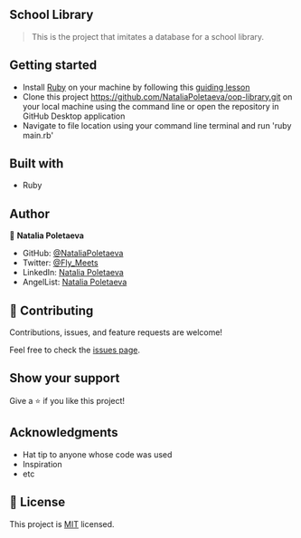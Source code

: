 ## School Library

> This is the project that imitates a database for a school library.


## Getting started

 - Install [Ruby](https://www.ruby-lang.org/en/) on your machine by following this [guiding lesson](https://github.com/microverseinc/curriculum-ruby/blob/main/simple-ruby/articles/ruby_installation_instructions.md#macOS)
 - Clone this project https://github.com/NataliaPoletaeva/oop-library.git on your local machine using the command line or open the repository in GitHub Desktop application
 - Navigate to file location using your command line terminal and run 'ruby main.rb'
 
## Built with

 - Ruby
 
## Author

:bust_in_silhouette: **Natalia Poletaeva**

- GitHub: [@NataliaPoletaeva](https://github.com/NataliaPoletaeva)
- Twitter: [@Fly_Meets](https://twitter.com/Fly_Meets)
- LinkedIn: [Natalia Poletaeva](https://www.linkedin.com/in/nataliapoletaeva/)
- AngelList: [Natalia Poletaeva](https://angel.co/u/natalia-poletaeva-1)

## :handshake: Contributing

Contributions, issues, and feature requests are welcome!

Feel free to check the [issues page](../../issues/).

## Show your support

Give a :star:️ if you like this project!

## Acknowledgments

- Hat tip to anyone whose code was used
- Inspiration
- etc

## :memo: License

This project is [MIT](./MIT.md) licensed.
